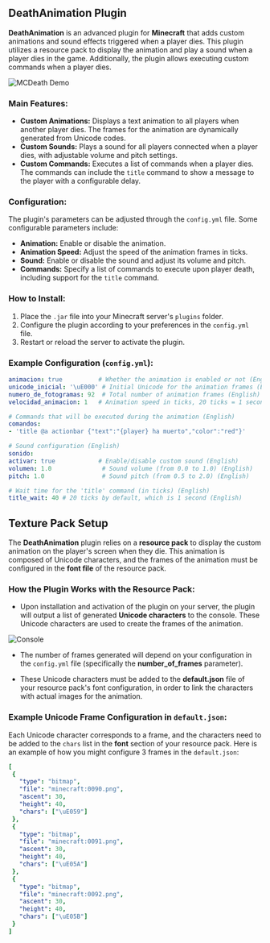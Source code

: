 ## DeathAnimation Plugin

**DeathAnimation** is an advanced plugin for **Minecraft** that adds custom animations and sound effects triggered when a player dies. This plugin utilizes a resource pack to display the animation and play a sound when a player dies in the game. Additionally, the plugin allows executing custom commands when a player dies.

![MCDeath Demo](https://media4.giphy.com/media/v1.Y2lkPTc5MGI3NjExNmtmemdjNjQ3NjlyZmIxbzluYmpoaW1kMzl2ZnU1YW5qcW5mbjQ2eiZlcD12MV9pbnRlcm5hbF9naWZfYnlfaWQmY3Q9Zw/u6OwFS94l8yJCtFVFy/giphy.gif)

  ### Main Features:

  - **Custom Animations:** Displays a text animation to all players when another player dies. The frames for the animation are dynamically generated from Unicode codes.
  - **Custom Sounds:** Plays a sound for all players connected when a player dies, with adjustable volume and pitch settings.
  - **Custom Commands:** Executes a list of commands when a player dies. The commands can include the `title` command to show a message to the player with a configurable delay.
  
  ### Configuration:

  The plugin's parameters can be adjusted through the `config.yml` file. Some configurable parameters include:

  - **Animation:** Enable or disable the animation.
  - **Animation Speed:** Adjust the speed of the animation frames in ticks.
  - **Sound:** Enable or disable the sound and adjust its volume and pitch.
  - **Commands:** Specify a list of commands to execute upon player death, including support for the `title` command.

  ### How to Install:

  1. Place the `.jar` file into your Minecraft server's `plugins` folder.
  2. Configure the plugin according to your preferences in the `config.yml` file.
  3. Restart or reload the server to activate the plugin.

  ### Example Configuration (`config.yml`):

  ```yaml
animacion: true          # Whether the animation is enabled or not (English)
unicode_inicial: '\uE000' # Initial Unicode for the animation frames (English)
numero_de_fotogramas: 92  # Total number of animation frames (English)
velocidad_animacion: 1   # Animation speed in ticks, 20 ticks = 1 second (English)

# Commands that will be executed during the animation (English)
comandos:
  - 'title @a actionbar {"text":"{player} ha muerto","color":"red"}'

# Sound configuration (English)
sonido:
  activar: true            # Enable/disable custom sound (English)
  volumen: 1.0              # Sound volume (from 0.0 to 1.0) (English)
  pitch: 1.0                # Sound pitch (from 0.5 to 2.0) (English)

# Wait time for the 'title' command (in ticks) (English)
title_wait: 40 # 20 ticks by default, which is 1 second (English)
```
  ## Texture Pack Setup

  The **DeathAnimation** plugin relies on a **resource pack** to display the custom animation on the player's screen when they die. This animation is composed of Unicode characters, and the frames of the animation must be configured in the **font file** of the resource pack.

  ### How the Plugin Works with the Resource Pack:

  - Upon installation and activation of the plugin on your server, the plugin will output a list of generated **Unicode characters** to the console. These Unicode characters are used to create the frames of the animation.

![Console](https://cdn.discordapp.com/attachments/1252798714439794710/1344777390328381470/2025-02-27_132521.png?ex=67c2250a&is=67c0d38a&hm=bab95d9dab366e67746a7d9d41b6e12c1c448579065a2583bcbf83517ce72d1f&)
  
  - The number of frames generated will depend on your configuration in the `config.yml` file (specifically the **number_of_frames** parameter).
  
  - These Unicode characters must be added to the **default.json** file of your resource pack's font configuration, in order to link the characters with actual images for the animation.

  ### Example Unicode Frame Configuration in `default.json`:

  Each Unicode character corresponds to a frame, and the characters need to be added to the `chars` list in the **font** section of your resource pack. Here is an example of how you might configure 3 frames in the `default.json`:

   ```yaml 
  [
    {
      "type": "bitmap",
      "file": "minecraft:0090.png",
      "ascent": 30,
      "height": 40,
      "chars": ["\uE059"]  
    },
    {
      "type": "bitmap",
      "file": "minecraft:0091.png",
      "ascent": 30,
      "height": 40,
      "chars": ["\uE05A"]  
    },
    {
      "type": "bitmap",
      "file": "minecraft:0092.png",
      "ascent": 30,
      "height": 40,
      "chars": ["\uE05B"]  
    }
  ]
